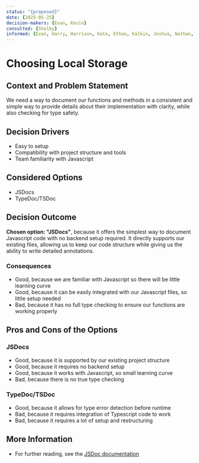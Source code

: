 ```yaml
---
status: "{proposed}"
date: {2025-05-25}
decision-makers: {Evan, Kevin}
consulted: {Shelby}
informed: {Evan, Harry, Harrison, Kate, Ethan, Kalkin, Joshua, Nathan, Joshua, Cass, Yilin, Thomas}
---
```


# Choosing Local Storage

## Context and Problem Statement

We need a way to document our functions and methods in a consistent and simple way to provide details about their implementation with clarity, while also checking for type safety.

<!-- This is an optional element. Feel free to remove. -->
## Decision Drivers

* Easy to setup
* Compatibility with project structure and tools
* Team familiarity with Javascript

## Considered Options

* JSDocs
* TypeDoc/TSDoc


## Decision Outcome

**Chosen option: "JSDocs"**, because it offers the simplest way to document Javascript code with no backend setup required. It directly supports our existing files, allowing us to keep our code structure while giving us the ability to write detailed annotations.

<!-- This is an optional element. Feel free to remove. -->
### Consequences

* Good, because we are familiar with Javascript so there will be little learning curve 
* Good, because it can be easily integrated with our Javascript files, so little setup needed 
* Bad, because it has no full type checking to ensure our functions are working properly
  

<!-- This is an optional element. Feel free to remove. -->
## Pros and Cons of the Options

### JSDocs

* Good, because it is supported by our existing project structure
* Good, because it requires no backend setup  
* Good, because it works with Javascript, so small learning curve
* Bad, because there is no true type checking

### TypeDoc/TSDoc

* Good, because it allows for type error detection before runtime
* Bad, because it requires integration of Typescript code to work 
* Bad, because it requires a lot of setup and restructuring

<!-- This is an optional element. Feel free to remove. -->
## More Information

* For further reading, see the [JSDoc documentation](https://jsdoc.app/)   
